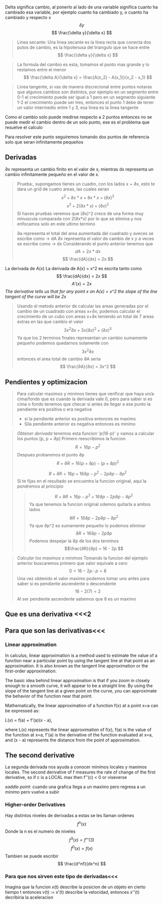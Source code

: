 Delta significa cambio, al ponerlo al lado de una variable significa cuanto ha cambiado esa variable, por ejemplo cuanto ha cambiado y, o cuanto ha cambiado y respecto x
$$ \delta y $$
$$ \frac{\delta y}{\delta x} $$
> Linea secante: Una linea secante es la linea recta que conecta dos putos de cambio, es la hipotenusa del triangulo que se hace entre $$ \frac{\delta y}{\delta x} $$

> La formula del cambio es esta, tomamos el punto mas grande y lo restamos entre el menor
> $$ \frac{\delta A}{\delta x} = \frac{A(x_2) - A(x_1)}{x_2 - x_1} $$

> Linea tangente, si vas de manera discrecional entre puntos notaras que algunos cambios son distintos, por ejemplo en un segmento entre 0-1 el crecimiento puede ser igual a 1 pero en un segmento siguiente 1-2 el crecimiento puede ser tres, entonces el punto 1 debe de tener un valor intermedio entre 1 y 3, esa linea es la linea tangente

Como el cambio solo puede medirse respecto a 2 puntos entonces no se puede medir el cambio dentro de un solo punto, ese es el problema que resuelve el calculo

Para resolver este punto seguiremos tomando dos puntos de referencia solo que seran infinitamente pequeños

## Derivadas
∂x representa un cambio finito en el valor de x, mientras dx representa un cambio infinitamente pequeño en el valor de x.

> Prueba:, supongamos tienes un cuadro, con los lados x + ∂x, esto te dara un grid de cuatro areas, las cuales seran
> $$ x^2 + ∂x*x+∂x*x+(∂x)^2 $$
> $$ x^2+2(∂x*x)+(∂x)^2 $$
> Si haces pruebas veremos que (∂x)^2 crece de una forma muy minuscula comparada con 2(∂x*x) por lo que se elimina y nos enfocamos solo en este ultimo termino

> ∂a representa el total del area aumentada del cuadrado y aveces se escribe como -> dA
> ∂x representa el valor de cambio de x y a veces se escribe como -> dx
> Considerando el punto anterior tenemos que
> $$dA = 2x*dx $$
> $$ \frac{dA}{dx} = 2x $$

La derivada de A(x)
La derivada de A(x) = x^2 es escrita tanto como
$$ \frac{dA}{dx} = 2x $$
$$A'(x) = 2x$$
_The derivative tells us that for any point x on A(x) = x^2 the slope of the line tangent of the curve will be 2x_

> Usando el metodo anterior de calcular las areas generadas por el cambio de un cuadrado con areas x+∂x, podemos calcular el crecimiento de un cubo con areas x+∂x teniendo un total de 7 areas extras en las que cambio el valor
> $$ 3x^2∂x + 3x(∂x)^2 + (∂x)^3 $$
> Ya que los 2 terminos finales representan un cambio sumamente pequeño podemos quedarnos solamente con
> $$ 3x^2∂x $$
> entonces el area total de cambio ∂A seria
> $$ \frac{∂A}{∂x} = 3x^2 $$

## Pendientes y optimizacion
> Para calcular maximos y minimos tienes que verificar que haya un/a cima/fondo que es cuando la derivada vale 0, pero para saber si es cima o fondo tenemos que checar si antes de llegar a ese punto la pendiente era positiva o era negativa
> - si la pendiente anterior es positiva entonces es maximo
> - Sila pendiente anterior es negativa entonces es minimo

>  *Obtener derivada*
> tenemos esta funcion 'p(16-p)' y vamos a calcular los puntos [p, p + ∂p]
> Primero reescribimos la funcion
> $$ R = 16p - p^2 $$
> Despues probaremos el punto ∂p
> $$ R + ∂R = 16(p + ∂p) - (p + ∂p)^2 $$
> 
> $$R + ∂R = 16p + 16∂p - p^2 - 2p∂p - ∂p^2$$
> Si te fijas en el resultado se encuentra la funcion original, aqui la pondremos al principio
> > $$R + ∂R = 16p - p^2 + 16∂p - 2p∂p - ∂p^2$$
> Ya que tenemos la funcion original odemos quitarla a ambos lados
> $$∂R = 16∂p - 2p∂p - ∂p^2$$
> Ya que ∂p^2 es sumamente pequeño lo podemos eliminar
> $$∂R = 16∂p - 2p∂p$$
> Podemos despejar la ∂p de los dos terminos
> $$\frac{∂R}{∂p} = 16 - 2p $$

> *Calcular los maximos o minimos*
> Tomando la funcion del ejemplo anterior buscaremos primero que valor equivale a cero
> $$ 0 = 16 - 2p \therefore p = 8 $$
> Una vez obtenido el valor maximo podemos tomar uno antes para saber si es pendiente ascendente o descendente
> $$16-2(7) = 2$$
> Al ser pendiente ascendente sabemos que 8 es un maximo

## Que es una derivativa <<<2

## Para que son las derivativas<<<

### Linear approximation
In calculus, linear approximation is a method used to estimate the value of a function near a particular point by using the tangent line at that point as an approximation. It is also known as the tangent line approximation or the first-order approximation.

The basic idea behind linear approximation is that if you zoom in closely enough to a smooth curve, it will appear to be a straight line. By using the slope of the tangent line at a given point on the curve, you can approximate the behavior of the function near that point.

Mathematically, the linear approximation of a function f(x) at a point x=a can be expressed as:

L(x) = f(a) + f'(a)(x - a),

where L(x) represents the linear approximation of f(x), f(a) is the value of the function at x=a, f'(a) is the derivative of the function evaluated at x=a, and (x - a) represents the distance from the point of approximation.

## The second derivative
La segunda derivada nos ayuda a conocer minimos locales y maximos locales.
The second derivative of f measures the rate of change of the first derivative, so if c is a LOCAL max then f''(c) < 0 or viseverse

_saddle point_: cuando una grafica llega a un maximo pero regresa a un minimo pero vuelve a subir

### Higher-order Derivatives
Hay distintos niveles de derivadas a estas se les llaman ordenes
$$f^n(x) $$
Donde la n es el numero de niveles
$$ f^3(x) = f'''(3) $$
$$ f^0(x) = f(x) $$
Tambien se puede escribir
$$ \frac{d^nf}{dx^n} $$
### Para que nos sirven este tipo de derivadas<<<
Imagina que la funcion x(t) describe la posicion de un objeto en cierto tiempo t
entonces v(t) := x'(t) describe la velocidad, entonces x''(t) decribiria la aceleracion
